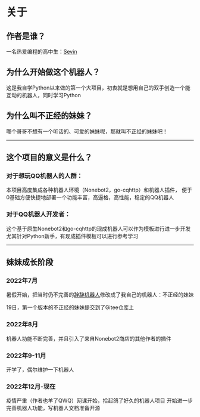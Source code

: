 # 关于

## 作者是谁？

一名热爱编程的高中生：[Sevin](https://home.sevin.cn)

## 为什么开始做这个机器人？

这是我自学Python以来做的第一个大项目，初衷就是想用自己的双手创造一个能互动的机器人，同时学习Python

## 为什么叫不正经的妹妹？

哪个哥哥不想有一个听话的、可爱的妹妹呢，那就叫不正经的妹妹吧！

---

## 这个项目的意义是什么？

### 对于想玩QQ机器人的人群：

本项目高度集成各种机器人环境（Nonebot2，go-cqhttp）和机器人插件，
便于0基础方便快捷地部署一个功能丰富，高逼格，高性能，稳定的QQ机器人

### 对于QQ机器人开发者：

这个基于原生Nonebot2和go-cqhttp的现成机器人可以作为模板进行进一步开发
尤其针对Python新手，有现成插件模板可以进行参考学习

---

## 妹妹成长阶段

### 2022年7月

暑假开始，把当时仍不完善的[辞辞机器人](https://gitee.com/yevin_bot/cici-bot)修改成了我自己的机器人：不正经的妹妹

19日，第一个版本的不正经的妹妹提交到了Gitee仓库上

### 2022年8月

机器人功能不断完善，并且引入了来自Nonebot2商店的其他作者的插件

### 2022年9-11月

开学了，偶尔维护一下机器人

### 2022年12月-现在

疫情严重（作者也羊了QWQ）网课开始，拾起鸽了好久的机器人项目
开始进一步完善机器人功能，写机器人文档准备开源
